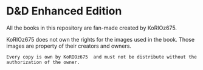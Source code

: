 # D&D Enhanced Edition

All the books in this repository are fan-made created by KoRIOz675.

KoRIOz675 does not own the rights for the images used in the book. Those images are property of their creators and owners.

```Every copy is own by KoRIOz675  and must not be distribute without the authorization of the owner.```